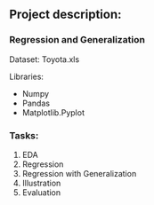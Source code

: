 ## Project description:

### Regression and Generalization

Dataset:  Toyota.xls

Libraries:
  - Numpy
  - Pandas
  - Matplotlib.Pyplot

### Tasks:
1. EDA
2. Regression
3. Regression with Generalization
4. Illustration
5. Evaluation
